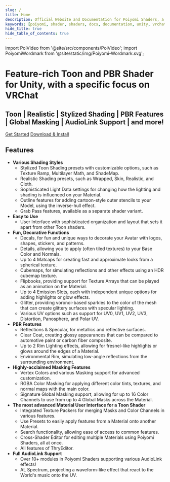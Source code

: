 ```yaml
---
slug: /
title: Home
description: Official Website and Documentation for Poiyomi Shaders, a free, feature-rich Toon and PBR shader for Unity with a specific focus on VRChat.
keywords: [poiyomi, shader, shaders, docs, documentation, unity, vrchat, vrc, pbr, toon, realistic, stylized, shading]
hide_title: true
hide_table_of_contents: true
---
```

import PoiVideo from '@site/src/components/PoiVideo';
import PoiyomiWordmark from '@site/static/img/Poiyomi-Wordmark.svg';

<!-- ![Poiyomi Shaders Wordmark](/img/Poiyomi-Toon-Wordmark_NoBG.png) -->

<div style={{textAlign: 'center', marginTop: '20px', marginBottom: '20px', marginLeft: '70px', marginRight: '70px'}}>
<PoiyomiWordmark />
</div>

<h1 style={{textAlign: 'center', fontSize: '25px', margin: '2px', fontWeight: 'normal'}}>
Feature-rich Toon and PBR Shader for Unity, with a specific focus on VRChat
</h1>

<h2 style={{textAlign: 'center', fontSize: '15px', margin: '10px', fontWeight: 'normal'}}>
Toon |
Realistic |
Stylized Shading |
PBR Features |
Global Masking |
AudioLink Support |
and more!
</h2>

<div style={{textAlign: 'center', margin: '40px'}}>

<a class="button button--lg button--primary" href="/intro">Get Started</a>&nbsp;<a class="button button--lg button--link" href="/download">Download & Install</a>

</div>

## Features
- **Various Shading Styles**
  - Stylized Toon Shading presets with customizable options, such as Texture Ramp, Multilayer Math, and ShadeMap.
  - Realistic Shading presets, such as Wrapped, Skin, Realistic, and Cloth.
  - Sophisticated Light Data settings for changing how the lighting and shading is influenced on your Material.
  - Outline features for adding cartoon-style outer stencils to your Model, using the inverse-hull effect.
  - Grab Pass features, available as a separate shader variant.
- **Easy to Use**
  - User Interface with sophisticated organization and layout that sets it apart from other Toon shaders.
- **Fun, Decorative Functions**
  - Decals, for fun and unique ways to decorate your Avatar with logos, shapes, stickers, and patterns.
  - Details, allowing you to apply (often tiled textures) to your Base Color and Normals.
  - Up to 4 Matcaps for creating fast and approximate looks from a spherical texture.
  - Cubemaps, for simulating reflections and other effects using an HDR cubemap texture.
  - Flipbooks, providing support for Texture Arrays that can be played as an animation on the Material.
  - Up to 4 Emission Slots, each with independent unique options for adding highlights or glow effects.
  - Glitter, providing voronoi-based sparkles to the color of the mesh that can create glittery surfaces with specular lighting.
  - Various UV options such as support for UV0, UV1, UV2, UV3, Distortion, Panosphere, and Polar UV.
- **PBR Features**
  - Reflections & Specular, for metallics and reflective surfaces.
  - Clear Coat, creating glossy appearances that can be compared to automotive paint or carbon fiber composite.
  - Up to 2 Rim Lighting effects, allowing for fresnel-like highlights or glows around the edges of a Material.
  - Environmental Rim, simulating low-angle reflections from the surrounding environment.
- **Highly-acclaimed Masking Features**
  - Vertex Colors and various Masking support for advanced customization.
  - RGBA Color Masking for applying different color tints, textures, and normal maps with the main color.
  - Signature Global Masking support, allowing for up to 16 Color Channels to use from up to 4 Global Masks across the Material.
- **The most advanced Material User Interface for a Toon Shader**
  - Integrated Texture Packers for merging Masks and Color Channels in various features.
  - Use Presets to easily apply features from a Material onto another Material.
  - Search functionality, allowing ease of access to common features.
  - Cross-Shader Editor for editing multiple Materials using Poiyomi Shaders, all at once.
  - All features of ThryEditor.
- **Full AudioLink Support**
  - Over 10+ modules in Poiyomi Shaders supporting various AudioLink effects!
  - AL Spectrum, projecting a waveform-like effect that react to the World's music onto the UV.